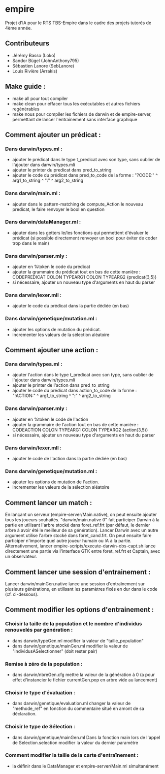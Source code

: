 # empire
Projet d'IA pour le RTS TBS-Empire dans le cadre des projets tutorés de 4ème année.

## Contributeurs
 - Jérémy Basso (Loko)
 - Sandor Bügel (JohnAnthony795)
 - Sébastien Lanore (SebLanore)
 - Louis Rivière (Arrakis)

## Make guide :

 - make all pour tout compiler
 - make clean pour effacer tous les exécutables et autres fichiers regénérables
 - make nous pour compiler les fichiers de darwin et de empire-server, permettant de lancer l'entraînement sans interface graphique


## Comment ajouter un prédicat :

### Dans darwin/types.ml : 
 - ajouter le prédicat dans le type t_predicat avec son type, sans oublier de l'ajouter dans darwin/types.mli
 - ajouter le printer du predicat dans pred_to_string
 - ajouter le code du prédicat dans pred_to_code de la forme : "?CODE:" ^ arg1_to_string ^ ":" ^ arg2_to_string
    
### Dans darwin/main.ml :
 - ajouter dans le pattern-matching de compute_Action le nouveau predicat, le faire renvoyer le bool en question 

### Dans darwin/dataManager.ml : 
 - ajouter dans les getters le/les fonctions qui permettent d'évaluer le prédicat (si possible directement renvoyer un bool pour éviter de coder trop dans le main)
 
### Dans darwin/parser.mly : 
 - ajouter en %token le code du prédicat
 - ajouter la grammaire du prédicat tout en bas de cette manière : CODEPREDICAT COLON TYPEARG1 COLON TYPEARG2 {predicat($3,$5)} 
 - si nécessaire, ajouter un nouveau type d'arguments en haut du parser
 
### Dans darwin/lexer.mll :
 - ajouter le code du prédicat dans la partie dédiée (en bas)
	
### Dans darwin/genetique/mutation.ml :
 - ajouter les options de mutation du prédicat.
 - incrementer les valeurs de la sélection aléatoire


## Comment ajouter une action :
### Dans darwin/types.ml : 
 - ajouter l'action dans le type t_predicat avec son type, sans oublier de l'ajouter dans darwin/types.mli
 - ajouter le printer de l'action dans pred_to_string
 - ajouter le code du prédicat dans action_to_code de la forme : "!ACTION:" ^ arg1_to_string ^ ":" ^ arg2_to_string
 
### Dans darwin/parser.mly : 
 - ajouter en %token le code de l'action
 - ajouter la grammaire de l'action tout en bas de cette manière : CODEACTION COLON TYPEARG1 COLON TYPEARG2 {action($3,$5)} 
 - si nécessaire, ajouter un nouveau type d'arguments en haut du parser
 
### Dans darwin/lexer.mll :
 - ajouter le code de l'action dans la partie dédiée (en bas)
  
### Dans darwin/genetique/mutation.ml :
 - ajouter les options de mutation de l'action.
 - incrementer les valeurs de la sélection aléatoire
  
	
## Comment lancer un match :

En lançant un serveur (empire-server/Main.native), on peut ensuite ajouter tous les joueurs souhaités. "darwin/main.native 0" fait participer 
Darwin à la partie en utilisant l'arbre stocké dans foret_ref.frt (par défaut, le dernier arbre à avoir été le meilleur de sa génération).
Lancer Darwin avec un autre argument utilise l'arbre stocké dans foret_cand.frt. On peut ensuite faire participer n'importe quel autre joueur 
humain ou IA à la partie.
Alternativement, lancer empire-scripts/execute-darwin-obs-capt.sh lance directement une partie via l'interface GTK entre foret_ref.frt et Captain, avec un observateur.


## Comment lancer une session d'entrainement :
Lancer darwin/mainGen.native lance une session d'entraînement sur plusieurs générations, en utilisant les paramètres fixés en dur dans le code (cf. ci-dessous).

## Comment modifier les options d'entrainement :
### Choisir la taille de la population et le nombre d'individus renouvelés par génération :
 - dans darwin/typeGen.ml  modifier la valeur de "taille_population" 
 - dans darwin/genetique/mainGen.ml  modifier la valeur de "individusASelectionner" (doit rester pair)
 
### Remise à zéro de la population :
 - dans darwin/nbreGen.cfg mettre la valeur de la génération à 0 (a pour effet d'instancier le fichier currentGen.pop en arbre vide au lancement)

### Choisir le type d'évaluation :
 - dans darwin/genetique/evaluation.ml changer la valeur de "methode_ref" en fonction du commentaire situé en amont de sa déclaration.

### Choisir le type de Sélection : 
 - dans darwin/genetique/mainGen.ml Dans la fonction main lors de l'appel de Selection.selection modifier la valeur du dernier paramètre
	
### Comment modifier la taille de la carte d'entraïnement :
 - la définir dans le DataManager et empire-server/Main.ml simultanément
